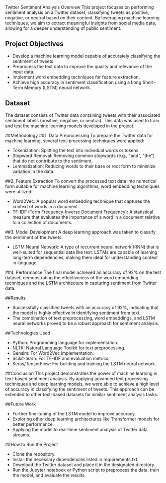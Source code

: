 Twitter Sentiment Analysis
Overview
This project focuses on performing sentiment analysis on a Twitter dataset, classifying tweets as positive, negative, or neutral based on their content. By leveraging machine learning techniques, we aim to extract meaningful insights from social media data, allowing for a deeper understanding of public sentiment.

## Project Objectives
- Develop a machine learning model capable of accurately classifying the sentiment of tweets.
- Preprocess the text data to improve the quality and relevance of the input data.
- Implement word embedding techniques for feature extraction.
- Achieve high accuracy in sentiment classification using a Long Short-Term Memory (LSTM) neural network.

## Dataset
The dataset consists of Twitter data containing tweets with their associated sentiment labels (positive, negative, or neutral). This data was used to train and test the machine learning models developed in the project.

##Methodology
##1. Data Preprocessing
To prepare the Twitter data for machine learning, several text-processing techniques were applied:
- Tokenization: Splitting the text into individual words or tokens.
- Stopword Removal: Removing common stopwords (e.g., "and", "the") that do not contribute to the sentiment.
- Lemmatization: Reducing words to their base or root form to minimize variation in the data.

##2. Feature Extraction
To convert the processed text data into numerical form suitable for machine learning algorithms, word embedding techniques were utilized:

- Word2Vec: A popular word embedding technique that captures the context of words in a document.
- TF-IDF (Term Frequency-Inverse Document Frequency): A statistical measure that evaluates the importance of a word in a document relative to a collection of documents.

##3. Model Development
A deep learning approach was taken to classify the sentiment of the tweets:

- LSTM Neural Network: A type of recurrent neural network (RNN) that is well-suited for sequential data like text. LSTMs are capable of learning long-term dependencies, making them ideal for understanding context in language.

##4. Performance
The final model achieved an accuracy of 92% on the test dataset, demonstrating the effectiveness of the word embedding techniques and the LSTM architecture in capturing sentiment from Twitter data.

##Results
- Successfully classified tweets with an accuracy of 92%, indicating that the model is highly effective in identifying sentiment from text.
- The combination of text preprocessing, word embeddings, and LSTM neural networks proved to be a robust approach for sentiment analysis.

##Technologies Used
- Python: Programming language for implementation.
- NLTK: Natural Language Toolkit for text preprocessing.
- Gensim: For Word2Vec implementation.
- Scikit-learn: For TF-IDF and evaluation metrics.
- Keras/TensorFlow: For building and training the LSTM neural network.

##Conclusion
This project demonstrates the power of machine learning in text-based sentiment analysis. By applying advanced text processing techniques and deep learning models, we were able to achieve a high level of accuracy in classifying the sentiment of tweets. This approach can be extended to other text-based datasets for similar sentiment analysis tasks.

##Future Work
- Further fine-tuning of the LSTM model to improve accuracy.
- Exploring other deep learning architectures like Transformer models for better performance.
- Applying the model to real-time sentiment analysis of Twitter data streams.

##How to Run the Project
- Clone the repository.
- Install the necessary dependencies listed in requirements.txt.
- Download the Twitter dataset and place it in the designated directory.
- Run the Jupyter notebook or Python script to preprocess the data, train the model, and evaluate the results.
